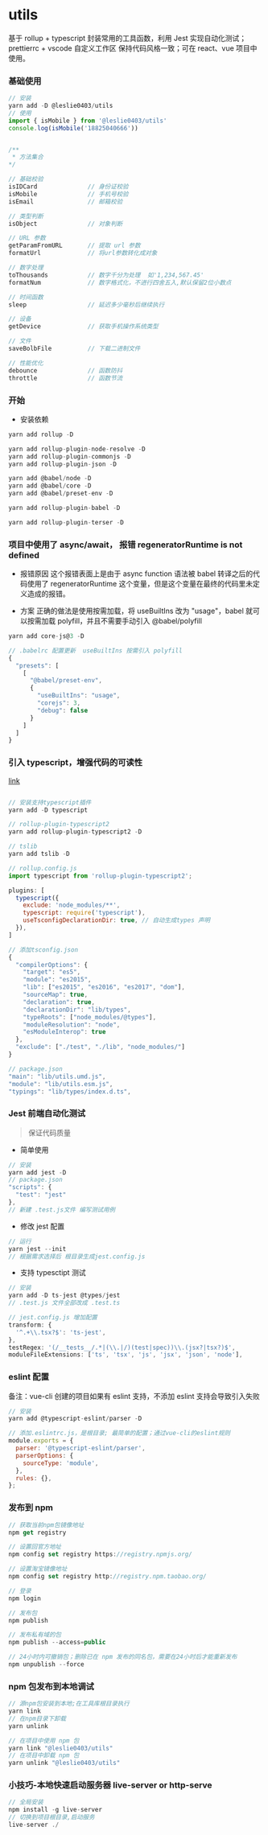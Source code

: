 # utils

基于 rollup + typescript 封装常用的工具函数，利用 Jest 实现自动化测试；prettierrc + vscode 自定义工作区 保持代码风格一致；可在 react、vue 项目中使用。

### 基础使用

```javascript
// 安装
yarn add -D @leslie0403/utils
// 使用
import { isMobile } from '@leslie0403/utils'
console.log(isMobile('18825040666'))


/**
 * 方法集合
*/

// 基础校验
isIDCard              // 身份证校验
isMobile              // 手机号校验
isEmail               // 邮箱校验

// 类型判断
isObject              // 对象判断

// URL 参数
getParamFromURL       // 提取 url 参数
formatUrl             // 将url参数转化成对象

// 数字处理
toThousands           // 数字千分为处理  如'1,234,567.45'
formatNum             // 数字格式化，不进行四舍五入,默认保留2位小数点

// 时间函数
sleep                 // 延迟多少毫秒后继续执行

// 设备
getDevice             // 获取手机操作系统类型

// 文件
saveBolbFile          // 下载二进制文件

// 性能优化
debounce              // 函数防抖
throttle              // 函数节流
```

### 开始

- 安装依赖

```javascript
yarn add rollup -D

yarn add rollup-plugin-node-resolve -D
yarn add rollup-plugin-commonjs -D
yarn add rollup-plugin-json -D

yarn add @babel/node -D
yarn add @babel/core -D
yarn add @babel/preset-env -D

yarn add rollup-plugin-babel -D

yarn add rollup-plugin-terser -D
```

### 项目中使用了 async/await， 报错 regeneratorRuntime is not defined

- 报错原因
  这个报错表面上是由于 async function 语法被 babel 转译之后的代码使用了 regeneratorRuntime 这个变量，但是这个变量在最终的代码里未定义造成的报错。

- 方案
  正确的做法是使用按需加载，将 useBuiltIns 改为 "usage"，babel 就可以按需加载 polyfill，并且不需要手动引入 @babel/polyfill

```javascript
yarn add core-js@3 -D

// .babelrc 配置更新  useBuiltIns 按需引入 polyfill
{
  "presets": [
    [
      "@babel/preset-env",
      {
        "useBuiltIns": "usage",
        "corejs": 3,
        "debug": false
      }
    ]
  ]
}

```

### 引入 typescript，增强代码的可读性

[link](https://www.tslang.cn/docs/home.html)

```javascript

// 安装支持typescript插件
yarn add -D typescript

// rollup-plugin-typescript2
yarn add rollup-plugin-typescript2 -D

// tslib
yarn add tslib -D

// rollup.config.js
import typescript from 'rollup-plugin-typescript2';

plugins: [
  typescript({
    exclude: 'node_modules/**',
    typescript: require('typescript'),
    useTsconfigDeclarationDir: true, // 自动生成types 声明
  }),
]

// 添加tsconfig.json
{
  "compilerOptions": {
    "target": "es5",
    "module": "es2015",
    "lib": ["es2015", "es2016", "es2017", "dom"],
    "sourceMap": true,
    "declaration": true,
    "declarationDir": "lib/types",
    "typeRoots": ["node_modules/@types"],
    "moduleResolution": "node",
    "esModuleInterop": true
  },
  "exclude": ["./test", "./lib", "node_modules/"]
}

// package.json
"main": "lib/utils.umd.js",
"module": "lib/utils.esm.js",
"typings": "lib/types/index.d.ts",

```

### Jest 前端自动化测试

> 保证代码质量

- 简单使用

```javascript
// 安装
yarn add jest -D
// package.json
"scripts": {
  "test": "jest"
},
// 新建 .test.js文件 编写测试用例
```

- 修改 jest 配置

```javascript
// 运行
yarn jest --init
// 根据需求选择后 根目录生成jest.config.js
```

- 支持 typesctipt 测试

```javascript
// 安装
yarn add -D ts-jest @types/jest
// .test.js 文件全部改成 .test.ts

// jest.config.js 增加配置
transform: {
  '^.+\\.tsx?$': 'ts-jest',
},
testRegex: '(/__tests__/.*|(\\.|/)(test|spec))\\.(jsx?|tsx?)$',
moduleFileExtensions: ['ts', 'tsx', 'js', 'jsx', 'json', 'node'],
```

### eslint 配置

备注：vue-cli 创建的项目如果有 eslint 支持，不添加 eslint 支持会导致引入失败

```javascript
// 安装
yarn add @typescript-eslint/parser -D

// 添加.eslintrc.js，是根目录; 最简单的配置；通过vue-cli的eslint规则
module.exports = {
  parser: '@typescript-eslint/parser',
  parserOptions: {
    sourceType: 'module',
  },
  rules: {},
};

```

### 发布到 npm

```javascript
// 获取当前npm包镜像地址
npm get registry

// 设置回官方地址
npm config set registry https://registry.npmjs.org/

// 设置淘宝镜像地址
npm config set registry http://registry.npm.taobao.org/

// 登录
npm login

// 发布包
npm publish

// 发布私有域的包
npm publish --access=public

// 24小时内可撤销包；删除已在 npm 发布的同名包，需要在24小时后才能重新发布
npm unpublish --force
```

### npm 包发布到本地调试

```javascript
// 源npm包安装到本地;在工具库根目录执行
yarn link
// 在npm目录下卸载
yarn unlink

// 在项目中使用 npm 包
yarn link "@leslie0403/utils"
// 在项目中卸载 npm 包
yarn unlink "@leslie0403/utils"
```

### 小技巧-本地快速启动服务器 live-server or http-serve

```javascript
// 全局安装
npm install -g live-server
// 切换到项目根目录,启动服务
live-server ./
```
